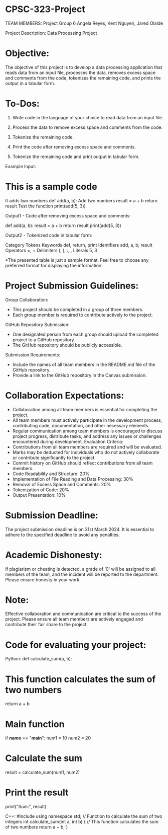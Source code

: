 # CPSC-323-Project

TEAM MEMBERS: Project Group 6
Angela Reyes, Kent Nguyen, Jared Olalde


Project Description: Data Processing Project

# Objective: 
The objective of this project is to develop a
data processing application that reads data from an input
file, processes the data, removes excess space and
comments from the code, tokenizes the remaining code,
and prints the output in a tabular form.

# To-Dos:

1. Write code in the language of your choice to read
data from an input file.

3. Process the data to remove excess space and
comments from the code.

5. Tokenize the remaining code.
6. Print the code after removing excess space and
comments.

7. Tokenize the remaining code and print output in
tabular form.

Example Input:

# This is a sample code
It adds two numbers
def add(a, b):
Add two numbers
result = a + b
return result
Test the function
print(add(5, 3))

Output1 - Code after removing excess space and
comments:

def add(a, b):
result = a + b
return result
print(add(5, 3))

Output2 - Tokenized code in tabular form:

Category           Tokens
Keywords           def, return, print
Identifiers        add, a, b, result
Operators          =, +
Delimiters         (, ), :, ,
Literals           5, 3

*The presented table is just a sample format. Feel free to
choose any preferred format for displaying the
information.

# Project Submission Guidelines:

Group Collaboration:
- This project should be completed in a group of three
members.
- Each group member is required to contribute
actively to the project.

GitHub Repository Submission:
- One designated person from each group should
upload the completed project to a GitHub
repository.
- The GitHub repository should be publicly accessible.

Submission Requirements:
- Include the names of all team members in the
README.md file of the GitHub repository.
- Provide a link to the GitHub repository in the
Canvas submission.

# Collaboration Expectations:
- Collaboration among all team members is essential
for completing the project.
- All team members must actively participate in the
development process, contributing code,
documentation, and other necessary elements.
- Regular communication among team members is
encouraged to discuss project progress, distribute
tasks, and address any issues or challenges
encountered during development.
Evaluation Criteria:
- Contributions from all team members are required
and will be evaluated.
- Marks may be deducted for individuals who do not
actively collaborate or contribute significantly to the
project.
- Commit history on GitHub should reflect
contributions from all team members.
- Code Readability and Structure: 20%
- Implementation of File Reading and Data Processing:
30%
- Removal of Excess Space and Comments: 20%
- Tokenization of Code: 20%
- Output Presentation: 10%

# Submission Deadline:
The project submission deadline is on 31st March 2024. It
is essential to adhere to the specified deadline to avoid
any penalties.

# Academic Dishonesty:
If plagiarism or cheating is detected, a grade of '0' will be
assigned to all members of the team, and the incident
will be reported to the department. Please ensure
honesty in your work.

# Note:
Effective collaboration and communication are critical to
the success of the project. Please ensure all team
members are actively engaged and contribute their fair
share to the project.

# Code for evaluating your project:

Python:
def calculate_sum(a, b):
# This function calculates the sum of two numbers
return a + b
# Main function
if __name__ == "__main__":
num1 = 10
num2 = 20
# Calculate the sum
result = calculate_sum(num1, num2)
# Print the result
print("Sum:", result)

C++:
#include <iostream>
using namespace std;
// Function to calculate the sum of two integers
int calculate_sum(int a, int b) {
// This function calculates the sum of two
numbers
return a + b;
}
